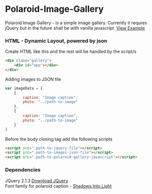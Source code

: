# Polaroid-Image-Gallery
Polaroid Image Gallery - is a simple image gallery.
Currently it requres jQuery but in the future shall be with vanilla javascript.
[View Example](https://hikwamehluli.github.io/Polaroid-Image-Gallery/)

### HTML - Dynamic Layout, powered by json
Create HTML like this and the rest will be handled by the script/s
```html
<div class="gallery">
    <div id="app"></div>
</div>
```

Adding images to JSON file
```javascript
var imageData = [
    {
        caption: "Image caption",
        photo: "../path-to-image"
    },
    {
        caption: "Image caption",
        photo: "../path-to-image"
    }
]
```

Before the body closing tag add the following scripts
```html
<script src=".path-to-jquery-file"></script>
<script src=".path-to-images-json-file"></script>
<script src=".path-to-polaroid-gallery-javascript"></script>
```

### Dependencies

JQuery 2.1.3 [Download JQuery](http://cdnjs.cloudflare.com/ajax/libs/jquery/2.1.3/jquery.min.js)
<br>
Font family for polaroid caption - [Shadows Into Light](https://fonts.google.com/specimen/Shadows+Into+Light)


